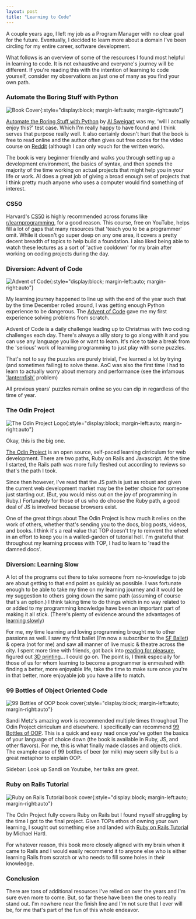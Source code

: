 ```yaml
---
layout: post
title: "Learning to Code"
---
```


A couple years ago, I left my job as a Program Manager with no clear goal for the future. Eventually, I decided to learn more about a domain I've been circling for my entire career, software development.

What follows is an overview of some of the resources I found most helpful in learning to code. It is not exhaustive and everyone's journey will be different. If you're reading this with the intention of learning to code yourself, consider my observations as just one of many as you find your own path.


### Automate the Boring Stuff with Python
![Book Cover](/assets/Automate%20Python%20Cover%20Thumb.jpg){:style="display:block; margin-left:auto; margin-right:auto"}

[Automate the Boring Stuff with Python](https://automatetheboringstuff.com/) by [Al Sweigart](https://alsweigart.com/) was my, 'will I actually enjoy this?' test case. Which I'm really happy to have found and I think serves that purpose really well. It also certainly doesn't hurt that the book is free to read online and the author often gives out free codes for the video course on [Reddit](https://www.reddit.com/user/AlSweigart/) (although I can only vouch for the written work).

The book is very beginner friendly and walks you through setting up a development environment, the basics of syntax, and then spends the majority of the time working on actual projects that might help you in your life or work. Al does a great job of giving a broad enough set of projects that I think pretty much anyone who uses a computer would find something of interest.


### CS50
Harvard's [CS50](https://www.youtube.com/channel/UCcabW7890RKJzL968QWEykA) is highly recommended across forums like [r/learnprogramming](https://www.reddit.com/r/learnprogramming/), for a good reason. This course, free on YouTube, helps fill a lot of gaps that many resources that 'teach you to be a programmer' omit. While it doesn't go super deep on any one area, it covers a pretty decent breadth of topics to help build a foundation. I also liked being able to watch these lectures as a sort of 'active cooldown' for my brain after working on coding projects during the day.

### Diversion: Advent of Code
![Advent of Code](/assets/aoc.jpeg){:style="display:block; margin-left:auto; margin-right:auto"}

My learning journey happened to line up with the end of the year such that by the time December rolled around, I was getting enough Python experience to be dangerous. The [Advent of Code](https://adventofcode.com/) gave me my first experience solving problems from scratch.

Advent of Code is a daily challenge leading up to Christmas with two coding challenges each day. There's always a silly story to go along with it and you can use any language you like or want to learn.
It's nice to take a break from the 'serious' work of learning programming to just play with some puzzles.

That's not to say the puzzles are purely trivial, I've learned a lot by trying (and sometimes failing) to solve these. AoC was also the first time I had to learn to actually worry about memory and performance (see the infamous ['lanternfish'](https://www.reddit.com/r/adventofcode/comments/r9zze3/do_lanternfish_have_no_natural_predators/) problem)

All previous years' puzzles remain online so you can dip in regardless of the time of year.

### The Odin Project
![The Odin Project Logo](/assets/The%20Odin%20Project%20Logo.svg){:style="display:block; margin-left:auto; margin-right:auto"}

Okay, this is the big one.

[The Odin Project](https://www.theodinproject.com/) is an open source, self-paced learning cirriculum for web development. There are two paths, Ruby on Rails and Javascript. At the time I started, the Rails path was more fully fleshed out according to reviews so that's the path I took.

Since then however, I've read that the JS path is just as robust and given the current web development market may be the better choice for someone just starting out. (But, you would miss out on the joy of programming in Ruby.) Fortunately for those of us who do choose the Ruby path, a good deal of JS is involved because browsers exist.

One of the great things about The Odin Project is how much it relies on the work of others, whether that's sending you to the docs, blog posts, videos, and books. I think it's a real value that TOP doesn't try to reinvent the wheel in an effort to keep you in a walled-garden of tutorial hell. I'm grateful that throughout my learning process with TOP, I had to learn to 'read the damned docs'.

### Diversion: Learning Slow
A lot of the programs out there to take someone from no-knowledge to job are about getting to that end point as quickly as possible. I was fortunate enough to be able to take my time on my learning journey and it would be my suggestion to others going down the same path (assuming of course that's an option.) I think taking time to do things which in no way related to or added to my programming knowledge have been an important part of making it all stick. (There's plenty of evidence around the advantages of [learning slowly](https://en.wikipedia.org/wiki/Spacing_effect))

For me, my time learning and loving programming brought me to other passions as well. I saw my first ballet (I'm now a subscriber to the [SF Ballet](https://www.sfballet.org/)) & opera (not for me) and saw all manner of live music & theatre across the city. I spent more time with friends, got back into [reading for pleasure](https://www.goodreads.com/user/show/4607318-justin-lamb), figured out [3D printing](https://www.thingiverse.com/jalamb5/designs)... I could go on. The point is, I think especially for those of us for whom learning to become a programmer is enmeshed with finding a better, more enjoyable life, take the time to make sure once you're in that better, more enjoyable job you have a life to match.

### 99 Bottles of Object Oriented Code
![99 Bottles of OOP book cover](/assets/99%20Bottles%20cover%20sales.jpeg){:style="display:block; margin-left:auto; margin-right:auto"}

Sandi Metz's amazing work is recommended multiple times throughout The Odin Project cirriculum and elsewhere. I specifically can recommend [99 Bottles of OOP](https://sandimetz.com/99bottles). This is a quick and easy read once you've gotten the basics of your language of choice down (the book is available in Ruby, JS, and other flavors). For me, this is what finally made classes and objects click. The example case of 99 bottles of beer (or milk) may seem silly but is a great metaphor to explain OOP.

Sidebar: Look up Sandi on Youtube, her talks are great.

### Ruby on Rails Tutorial
![Ruby on Rails Tutorial book cover](/assets/rails_tutorial.png){:style="display:block; margin-left:auto; margin-right:auto"}

The Odin Project fully covers Ruby on Rails but I found myself struggling by the time I got to the final project. Given TOPs ethos of owning your own learning, I sought out something else and landed with [Ruby on Rails Tutorial](https://www.railstutorial.org/book) by Michael Hartl.

For whatever reason, this book more closely aligned with my brain when it came to Rails and I would easily recommend it to anyone else who is either learning Rails from scratch or who needs to fill some holes in their knowledge.


### Conclusion
There are tons of additional resources I've relied on over the years and I'm sure even more to come. But, so far these have been the ones to really stand out. I'm nowhere near the finish line and I'm not sure that I ever will be, for me that's part of the fun of this whole endeavor.

